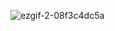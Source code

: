 

![ezgif-2-08f3c4dc5a](https://github.com/LoveleshSingh24/ebook/assets/120625848/398b37af-4a0a-40b2-9a2f-78b8edfde5b6)

